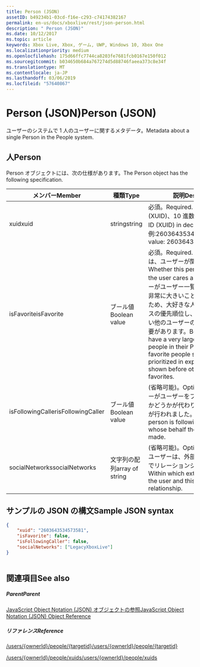 ```yaml
---
title: Person (JSON)
assetID: b49234b1-03cd-f16e-c293-c74174382167
permalink: en-us/docs/xboxlive/rest/json-person.html
description: " Person (JSON)"
ms.date: 10/12/2017
ms.topic: article
keywords: Xbox Live, Xbox, ゲーム, UWP, Windows 10, Xbox One
ms.localizationpriority: medium
ms.openlocfilehash: 175d66ffc7744ca8203fe7681fcb0167e150f012
ms.sourcegitcommit: b034650b684a767274d5d88746faeea373c8e34f
ms.translationtype: MT
ms.contentlocale: ja-JP
ms.lasthandoff: 03/06/2019
ms.locfileid: "57640867"
---
```

# <a name="person-json"></a><span data-ttu-id="dc58d-104">Person (JSON)</span><span class="sxs-lookup"><span data-stu-id="dc58d-104">Person (JSON)</span></span>
<span data-ttu-id="dc58d-105">ユーザーのシステムで 1 人のユーザーに関するメタデータ。</span><span class="sxs-lookup"><span data-stu-id="dc58d-105">Metadata about a single Person in the People system.</span></span> 
<a id="ID4EN"></a>

 
## <a name="person"></a><span data-ttu-id="dc58d-106">人</span><span class="sxs-lookup"><span data-stu-id="dc58d-106">Person</span></span>
 
<span data-ttu-id="dc58d-107">Person オブジェクトには、次の仕様があります。</span><span class="sxs-lookup"><span data-stu-id="dc58d-107">The Person object has the following specification.</span></span>
 
| <span data-ttu-id="dc58d-108">メンバー</span><span class="sxs-lookup"><span data-stu-id="dc58d-108">Member</span></span>| <span data-ttu-id="dc58d-109">種類</span><span class="sxs-lookup"><span data-stu-id="dc58d-109">Type</span></span>| <span data-ttu-id="dc58d-110">説明</span><span class="sxs-lookup"><span data-stu-id="dc58d-110">Description</span></span>| 
| --- | --- | --- | 
| <span data-ttu-id="dc58d-111">xuid</span><span class="sxs-lookup"><span data-stu-id="dc58d-111">xuid</span></span>| <span data-ttu-id="dc58d-112">string</span><span class="sxs-lookup"><span data-stu-id="dc58d-112">string</span></span>| <span data-ttu-id="dc58d-113">必須。</span><span class="sxs-lookup"><span data-stu-id="dc58d-113">Required.</span></span> <span data-ttu-id="dc58d-114">Xbox ユーザー ID (XUID)、10 進数です。</span><span class="sxs-lookup"><span data-stu-id="dc58d-114">Xbox User ID (XUID) in decimal form.</span></span> <span data-ttu-id="dc58d-115">値の例:2603643534573573.</span><span class="sxs-lookup"><span data-stu-id="dc58d-115">Example value: 2603643534573573.</span></span>| 
| <span data-ttu-id="dc58d-116">isFavorite</span><span class="sxs-lookup"><span data-stu-id="dc58d-116">isFavorite</span></span>| <span data-ttu-id="dc58d-117">ブール値</span><span class="sxs-lookup"><span data-stu-id="dc58d-117">Boolean value</span></span>| <span data-ttu-id="dc58d-118">必須。</span><span class="sxs-lookup"><span data-stu-id="dc58d-118">Required.</span></span> <span data-ttu-id="dc58d-119">かどうかこの人は、ユーザーが関心の詳細です。</span><span class="sxs-lookup"><span data-stu-id="dc58d-119">Whether this person is one that the user cares about more.</span></span> <span data-ttu-id="dc58d-120">ユーザーがユーザー一覧にユーザー数が非常に大きいことがあるできます、ため、大好きな人をエクスペリエンスの優先順位し、お気に入りのない他のユーザーの前に表示する必要があります。</span><span class="sxs-lookup"><span data-stu-id="dc58d-120">Because users can have a very large number of people in their People list, favorite people should be prioritized in experiences and shown before others that are not favorites.</span></span>| 
| <span data-ttu-id="dc58d-121">isFollowingCaller</span><span class="sxs-lookup"><span data-stu-id="dc58d-121">isFollowingCaller</span></span>| <span data-ttu-id="dc58d-122">ブール値</span><span class="sxs-lookup"><span data-stu-id="dc58d-122">Boolean value</span></span>| <span data-ttu-id="dc58d-123">(省略可能)。</span><span class="sxs-lookup"><span data-stu-id="dc58d-123">Optional.</span></span> <span data-ttu-id="dc58d-124">このユーザーがユーザーをフォローしているかどうかが代わりに API 呼び出しが行われました。</span><span class="sxs-lookup"><span data-stu-id="dc58d-124">Whether this person is following the user on whose behalf the API call was made.</span></span>| 
| <span data-ttu-id="dc58d-125">socialNetworks</span><span class="sxs-lookup"><span data-stu-id="dc58d-125">socialNetworks</span></span>| <span data-ttu-id="dc58d-126">文字列の配列</span><span class="sxs-lookup"><span data-stu-id="dc58d-126">array of string</span></span>| <span data-ttu-id="dc58d-127">(省略可能)。</span><span class="sxs-lookup"><span data-stu-id="dc58d-127">Optional.</span></span> <span data-ttu-id="dc58d-128">この人と、ユーザーは、外部ネットワーク内でリレーションシップを持ちます。</span><span class="sxs-lookup"><span data-stu-id="dc58d-128">Within which external networks the user and this person have a relationship.</span></span>| 
  
<a id="ID4EHC"></a>

 
## <a name="sample-json-syntax"></a><span data-ttu-id="dc58d-129">サンプルの JSON の構文</span><span class="sxs-lookup"><span data-stu-id="dc58d-129">Sample JSON syntax</span></span>
 

```json
{
    "xuid": "2603643534573581",
    "isFavorite": false,
    "isFollowingCaller": false,
    "socialNetworks": ["LegacyXboxLive"]
}
    
```

  
<a id="ID4EQC"></a>

 
## <a name="see-also"></a><span data-ttu-id="dc58d-130">関連項目</span><span class="sxs-lookup"><span data-stu-id="dc58d-130">See also</span></span>
 
<a id="ID4ESC"></a>

 
##### <a name="parent"></a><span data-ttu-id="dc58d-131">Parent</span><span class="sxs-lookup"><span data-stu-id="dc58d-131">Parent</span></span> 

[<span data-ttu-id="dc58d-132">JavaScript Object Notation (JSON) オブジェクトの参照</span><span class="sxs-lookup"><span data-stu-id="dc58d-132">JavaScript Object Notation (JSON) Object Reference</span></span>](atoc-xboxlivews-reference-json.md)

  
<a id="ID4E3C"></a>

 
##### <a name="reference"></a><span data-ttu-id="dc58d-133">リファレンス</span><span class="sxs-lookup"><span data-stu-id="dc58d-133">Reference</span></span> 

[<span data-ttu-id="dc58d-134">/users/{ownerId}/people/{targetid}</span><span class="sxs-lookup"><span data-stu-id="dc58d-134">/users/{ownerId}/people/{targetid}</span></span>](../uri/people/uri-usersowneridpeopletargetid.md)

 [<span data-ttu-id="dc58d-135">/users/{ownerId}/people/xuids</span><span class="sxs-lookup"><span data-stu-id="dc58d-135">/users/{ownerId}/people/xuids</span></span>](../uri/people/uri-usersowneridpeoplexuids.md)

   